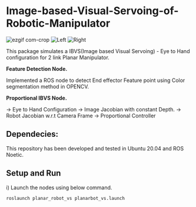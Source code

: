 # Image-based-Visual-Servoing-of-Robotic-Manipulator
![ezgif com-crop](https://user-images.githubusercontent.com/93411202/218357364-1d6df1db-f7ac-4b96-8ff1-27d1ec651178.gif)
![Left](https://user-images.githubusercontent.com/93411202/218358204-ab195c04-c035-4760-9ff1-603e3e6b7f0c.gif)
![Right](https://user-images.githubusercontent.com/93411202/218358218-2c0ea29a-a5be-4567-811d-b00b7dc70fac.gif)


This package simulates a IBVS(Image based Visual Servoing) - Eye to Hand configuration for 2 link Planar Manipulator.

**Feature Detection Node.** 

Implemented a ROS node to detect End effector Feature point using Color segmentation method in OPENCV.

**Proportional IBVS Node.**

-> Eye to Hand Configuration
-> Image Jacobian with constant Depth.
-> Robot Jacobian w.r.t Camera Frame
-> Proportional Controller

## Dependecies:
This repository has been developed and tested in Ubuntu 20.04 and ROS Noetic.

## Setup and Run

i) Launch the nodes using below command.

  `roslaunch planar_robot_vs planarbot_vs.launch`
